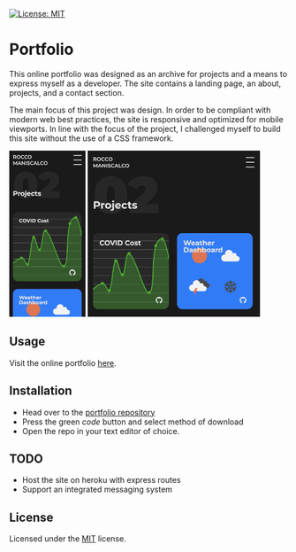[![License: MIT](https://img.shields.io/badge/License-MIT-blue.svg)](https://opensource.org/licenses/MIT)

# Portfolio

This online portfolio was designed as an archive for projects and a means to express myself as a developer. The site contains a landing page, an about, projects, and a contact section.

The main focus of this project was design. In order to be compliant with modern web best practices, the site is responsive and optimized for mobile viewports. In line with the focus of the project, I challenged myself to build this site without the use of a CSS framework.

<img src="./assets/mobileScreenshot.png" alt="Site screenshot on mobile" height="300px">
<img src="./assets/desktopScreenshot.png" alt="Site screenshot on desktop" height="300px">

## Usage

Visit the online portfolio [here](https://roccomaniscalco.github.io/portfolio/).

## Installation

- Head over to the [portfolio repository](https://github.com/roccomaniscalco/portfolio)
- Press the green _code_ button and select method of download
- Open the repo in your text editor of choice.

## TODO

- Host the site on heroku with express routes
- Support an integrated messaging system

## License

Licensed under the [MIT](https://opensource.org/licenses/MIT) license.
